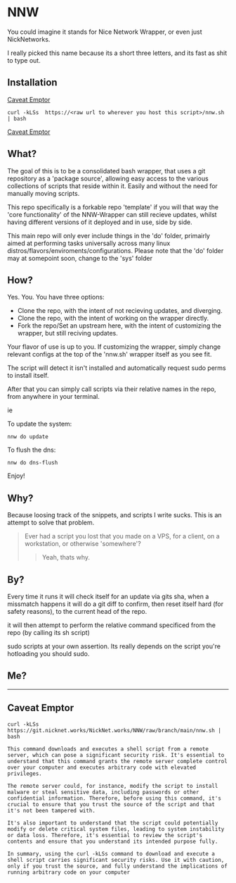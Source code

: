 # NNW

You could imagine it stands for Nice Network Wrapper, or even just NickNetworks.

I really picked this name because its a short three letters, and its fast as shit to type out.

## Installation

[Caveat Emptor](#caveat-emptor)

    curl -kLSs  https://<raw url to wherever you host this script>/nnw.sh | bash
[Caveat Emptor](#caveat-emptor)

## What?

The goal of this is to be a consolidated bash wrapper, that uses a git repository as a 'package source', allowing easy access to the various collections of scripts that reside within it. Easily and without the need for manually moving scripts.

This repo specifically is a forkable repo 'template' if you will that way the 'core functionality' of the NNW-Wrapper can still recieve updates, whilst having different versions of it deployed and in use, side by side.

This main repo will only ever include things in the 'do' folder, primairly aimed at performing tasks universally across many linux distros/flavors/enviroments/configurations. 
    Please note that the 'do' folder may at somepoint soon, change to the 'sys' folder

## How?
Yes. You.
You have three options:
* Clone the repo, with the intent of not recieving updates, and diverging.
* Clone the repo, with the intent of working on the wrapper directly.
* Fork the repo/Set an upstream here, with the intent of customizing the wrapper, but still reciving updates.

Your flavor of use is up to you.
If customizing the wrapper, simply change relevant configs at the top of the 'nnw.sh' wrapper itself as you see fit.

The script will detect it isn't installed and automatically request sudo perms to install itself.

After that you can simply call scripts via their relative names in the repo, from anywhere in your terminal.

ie

To update the system:

    nnw do update

To flush the dns:

    nnw do dns-flush

Enjoy!

## Why?

Because loosing track of the snippets, and scripts I write sucks. This is an attempt to solve that problem.
> Ever had a script you lost that you made on a VPS, for a client, on a workstation, or otherwise 'somewhere'?
> > Yeah, thats why.

## By?

Every time it runs it will check itself for an update via gits sha, when a missmatch happens it will do a git diff to confirm, then reset itself hard (for safety reasons), to the current head of the repo.

it will then attempt to perform the relative command specificed from the repo (by calling its sh script)

sudo scripts at your own assertion. Its really depends on the script you're hotloading you should sudo.

## Me?
----------

## Caveat Emptor

```curl -kLSs  https://git.nicknet.works/NickNet.works/NNW/raw/branch/main/nnw.sh | bash```

    This command downloads and executes a shell script from a remote server, which can pose a significant security risk. It's essential to understand that this command grants the remote server complete control over your computer and executes arbitrary code with elevated privileges.

    The remote server could, for instance, modify the script to install malware or steal sensitive data, including passwords or other confidential information. Therefore, before using this command, it's crucial to ensure that you trust the source of the script and that it's not been tampered with.

    It's also important to understand that the script could potentially modify or delete critical system files, leading to system instability or data loss. Therefore, it's essential to review the script's contents and ensure that you understand its intended purpose fully.

    In summary, using the curl -kLSs command to download and execute a shell script carries significant security risks. Use it with caution, only if you trust the source, and fully understand the implications of running arbitrary code on your computer
